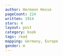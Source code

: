 ```yaml
---
author: Hermann Hesse
pageCount: 224
written: 1914
stars: 4
layout: post
category: book
tags: read
mapping: Germany, Europe
gender: m
---
```

